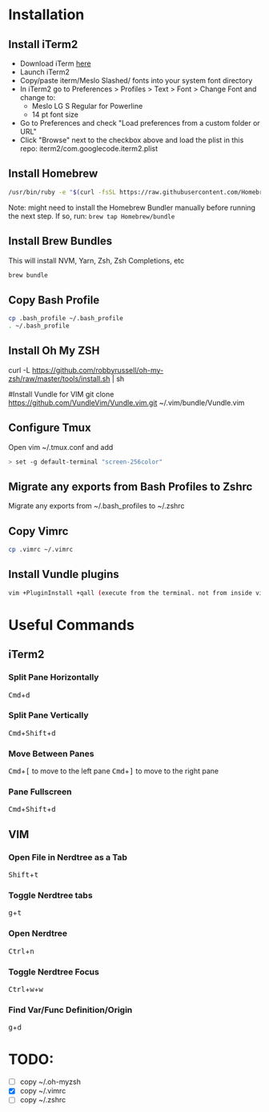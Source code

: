 # Installation
## Install iTerm2
* Download iTerm [here](https://www.iterm2.com/downloads.html)
* Launch iTerm2
* Copy/paste iterm/Meslo Slashed/ fonts into your system font directory
* In iTerm2 go to Preferences > Profiles > Text > Font > Change Font and change to:
  * Meslo LG S Regular for Powerline
  * 14 pt font size
* Go to Preferences and check "Load preferences from a custom folder or URL"
* Click "Browse" next to the checkbox above and load the plist in this repo: iterm2/com.googlecode.iterm2.plist

## Install Homebrew
```bash
/usr/bin/ruby -e "$(curl -fsSL https://raw.githubusercontent.com/Homebrew/install/master/install)"
```

Note: might need to install the Homebrew Bundler manually before running the next step. If so, run: `brew tap Homebrew/bundle`

## Install Brew Bundles
This will install NVM, Yarn, Zsh, Zsh Completions, etc
```bash
brew bundle
```

## Copy Bash Profile
```bash
cp .bash_profile ~/.bash_profile
. ~/.bash_profile
```

## Install Oh My ZSH
curl -L https://github.com/robbyrussell/oh-my-zsh/raw/master/tools/install.sh | sh

#Install Vundle for VIM
git clone https://github.com/VundleVim/Vundle.vim.git ~/.vim/bundle/Vundle.vim

## Configure Tmux
Open vim ~/.tmux.conf and add
```bash
> set -g default-terminal "screen-256color"
```

## Migrate any exports from Bash Profiles to Zshrc
Migrate any exports from ~/.bash_profiles to ~/.zshrc

## Copy Vimrc
```bash
cp .vimrc ~/.vimrc
```

## Install Vundle plugins
```bash
vim +PluginInstall +qall (execute from the terminal. not from inside vim)
```

# Useful Commands
## iTerm2
### Split Pane Horizontally
<kbd>Cmd</kbd>+<kbd>d</kbd>

### Split Pane Vertically
<kbd>Cmd</kbd>+<kbd>Shift</kbd>+<kbd>d</kbd>

### Move Between Panes
<kbd>Cmd</kbd>+<kbd>[</kbd> to move to the left pane
<kbd>Cmd</kbd>+<kbd>]</kbd> to move to the right pane

### Pane Fullscreen
<kbd>Cmd</kbd>+<kbd>Shift</kbd>+<kbd>d</kbd>

## VIM
### Open File in Nerdtree as a Tab
<kbd>Shift</kbd>+<kbd>t</kbd>

### Toggle Nerdtree tabs
<kbd>g</kbd>+<kbd>t</kbd>

### Open Nerdtree
<kbd>Ctrl</kbd>+<kbd>n</kbd>

### Toggle Nerdtree Focus
<kbd>Ctrl</kbd>+<kbd>w</kbd>+<kbd>w</kbd>

### Find Var/Func Definition/Origin
<kbd>g</kbd>+<kbd>d</kbd>

# TODO:
- [ ] copy ~/.oh-myzsh
- [x] copy ~/.vimrc
- [ ] copy ~/.zshrc
